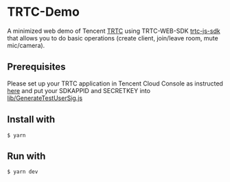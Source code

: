 # TRTC-Demo

A minimized web demo of Tencent [TRTC](https://intl.cloud.tencent.com/products/trtc) using TRTC-WEB-SDK [trtc-js-sdk](https://www.npmjs.com/package/trtc-js-sdk) that allows you to do basic operations (create client, join/leave room, mute mic/camera).

## Prerequisites

Please set up your TRTC application in Tencent Cloud Console as instructed [here](https://intl.cloud.tencent.com/document/product/647/35607) and put your SDKAPPID and SECRETKEY into [lib/GenerateTestUserSig.js](https://github.com/leonchangzhy/trtc-minimized-web-demo/blob/main/lib/GenerateTestUserSig.js)

## Install with

```console
$ yarn
```

## Run with

```console
$ yarn dev
```
